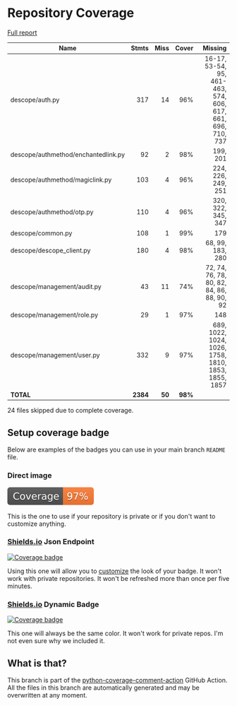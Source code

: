 # Repository Coverage

[Full report](https://htmlpreview.github.io/?https://github.com/descope/python-sdk/blob/python-coverage-comment-action-data/htmlcov/index.html)

| Name                                |    Stmts |     Miss |   Cover |   Missing |
|------------------------------------ | -------: | -------: | ------: | --------: |
| descope/auth.py                     |      317 |       14 |     96% |16-17, 53-54, 95, 461-463, 574, 606, 617, 661, 696, 710, 737 |
| descope/authmethod/enchantedlink.py |       92 |        2 |     98% |  199, 201 |
| descope/authmethod/magiclink.py     |      103 |        4 |     96% |224, 226, 249, 251 |
| descope/authmethod/otp.py           |      110 |        4 |     96% |320, 322, 345, 347 |
| descope/common.py                   |      108 |        1 |     99% |       179 |
| descope/descope\_client.py          |      180 |        4 |     98% |68, 99, 183, 280 |
| descope/management/audit.py         |       43 |       11 |     74% |72, 74, 76, 78, 80, 82, 84, 86, 88, 90, 92 |
| descope/management/role.py          |       29 |        1 |     97% |       148 |
| descope/management/user.py          |      332 |        9 |     97% |689, 1022, 1024, 1026, 1758, 1810, 1853, 1855, 1857 |
|                           **TOTAL** | **2384** |   **50** | **98%** |           |

24 files skipped due to complete coverage.


## Setup coverage badge

Below are examples of the badges you can use in your main branch `README` file.

### Direct image

[![Coverage badge](https://raw.githubusercontent.com/descope/python-sdk/python-coverage-comment-action-data/badge.svg)](https://htmlpreview.github.io/?https://github.com/descope/python-sdk/blob/python-coverage-comment-action-data/htmlcov/index.html)

This is the one to use if your repository is private or if you don't want to customize anything.

### [Shields.io](https://shields.io) Json Endpoint

[![Coverage badge](https://img.shields.io/endpoint?url=https://raw.githubusercontent.com/descope/python-sdk/python-coverage-comment-action-data/endpoint.json)](https://htmlpreview.github.io/?https://github.com/descope/python-sdk/blob/python-coverage-comment-action-data/htmlcov/index.html)

Using this one will allow you to [customize](https://shields.io/endpoint) the look of your badge.
It won't work with private repositories. It won't be refreshed more than once per five minutes.

### [Shields.io](https://shields.io) Dynamic Badge

[![Coverage badge](https://img.shields.io/badge/dynamic/json?color=brightgreen&label=coverage&query=%24.message&url=https%3A%2F%2Fraw.githubusercontent.com%2Fdescope%2Fpython-sdk%2Fpython-coverage-comment-action-data%2Fendpoint.json)](https://htmlpreview.github.io/?https://github.com/descope/python-sdk/blob/python-coverage-comment-action-data/htmlcov/index.html)

This one will always be the same color. It won't work for private repos. I'm not even sure why we included it.

## What is that?

This branch is part of the
[python-coverage-comment-action](https://github.com/marketplace/actions/python-coverage-comment)
GitHub Action. All the files in this branch are automatically generated and may be
overwritten at any moment.